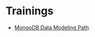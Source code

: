 # Trainings

- [MongoDB Data Modeling Path](https://learn.mongodb.com/learn/learning-path/data-modeling-for-mongodb)

